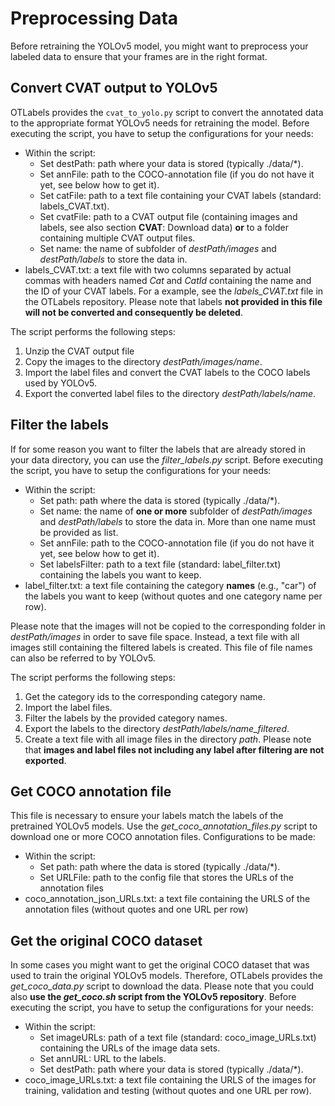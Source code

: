 # Preprocessing Data

Before retraining the YOLOv5 model, you might want to preprocess your labeled data to ensure that your frames are in the right format.

## Convert CVAT output to YOLOv5

OTLabels provides the `cvat_to_yolo.py` script to convert the annotated data to the appropriate format YOLOv5 needs for retraining the model.
Before executing the script, you have to setup the configurations for your needs:

- Within the script:
    - Set destPath: path where your data is stored (typically ./data/*).
    - Set annFile: path to the COCO-annotation file (if you do not have it yet, see below how to get it).
    - Set catFile: path to a text file containing your CVAT labels (standard: labels_CVAT.txt).
    - Set cvatFile: path to a CVAT output file (containing images and labels, see also section **CVAT**: Download data) **or** to a folder containing multiple CVAT output files.
    - Set name: the name of subfolder of *destPath/images* and *destPath/labels* to store the data in.
- labels_CVAT.txt: a text file with two columns separated by actual commas with headers named *Cat* and *CatId* containing the name and the ID of your CVAT labels.
  For a example, see the *labels_CVAT.txt* file in the OTLabels repository.
  Please note that labels **not provided in this file will not be converted and consequently be deleted**.

The script performs the following steps:

1. Unzip the CVAT output file
2. Copy the images to the directory *destPath/images/name*.
3. Import the label files and convert the CVAT labels to the COCO labels used by YOLOv5.
4. Export the converted label files to the directory *destPath/labels/name*.

## Filter the labels

If for some reason you want to filter the labels that are already stored in your data directory, you can use the *filter_labels.py* script.
Before executing the script, you have to setup the configurations for your needs:

- Within the script:
    - Set path: path where the data is stored (typically ./data/*).
    - Set name: the name of **one or more** subfolder of *destPath/images* and *destPath/labels* to store the data in.
    More than one name must be provided as list.
    - Set annFile: path to the COCO-annotation file (if you do not have it yet, see below how to get it).
    - Set labelsFilter: path to a text file (standard: label_filter.txt) containing the labels you want to keep.
- label_filter.txt: a text file containing the category **names** (e.g., "car") of the labels you want to keep (without quotes and one category name per row).

Please note that the images will not be copied to the corresponding folder in *destPath/images* in order to save file space.
Instead, a text file with all images still containing the filtered labels is created.
This file of file names can also be referred to by YOLOv5.

The script performs the following steps:

1. Get the category ids to the corresponding category name.
2. Import the label files.
3. Filter the labels by the provided category names.
4. Export the labels to the directory *destPath/labels/name_filtered*.
5. Create a text file with all image files in the directory *path*.
Please note that **images and label files not including any label after filtering are not exported**.

## Get COCO annotation file

This file is necessary to ensure your labels match the labels of the pretrained YOLOv5 models.
Use the *get_coco_annotation_files.py* script to download one or more COCO annotation files.
Configurations to be made:

- Within the script:
    - Set path: path where the data is stored (typically ./data/*).
    - Set URLFile: path to the config file that stores the URLs of the annotation files
- coco_annotation_json_URLs.txt: a text file containing the URLS of the annotation files (without quotes and one URL per row)

## Get the original COCO dataset

In some cases you might want to get the original COCO dataset that was used to train the original YOLOv5 models.
Therefore, OTLabels provides the *get_coco_data.py* script to download the data.
Please note that you could also **use the *get_coco.sh* script from the YOLOv5 repository**.
Before executing the script, you have to setup the configurations for your needs:

- Within the script:
    - Set imageURLs: path of a text file (standard: coco_image_URLs.txt) containing the URLs of the image data sets.
    - Set annURL: URL to the labels.
    - Set destPath: path where your data is stored (typically ./data/*).
- coco_image_URLs.txt: a text file containing the URLS of the images for training, validation and testing (without quotes and one URL per row).

